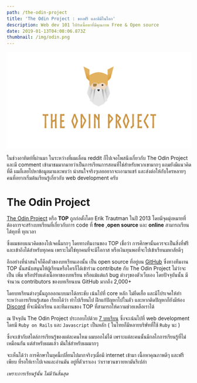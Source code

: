 ```yaml
---
path: /the-odin-project
title: 'The Odin Project​ : ของฟรี และดีมีในโลก'
description: Web dev 101 ไปกับเนื้อหาที่มีคุณภาพ Free & Open source
date: 2019-01-13T04:08:06.873Z
thumbnail: /img/odin.png
---
```

![The Odin project](/img/odin.png)

ในช่วงอาทิตย์ที่ผ่านมา ในระหว่างที่ผมเลื่อน reddit ก็ไปเจอโพสนึงเกี่ยวกับ The Odin Project และมี comment เข้ามาชมมากมายว่าเป็นการเรียนการสอนที่ใช่สำหรับพวกเขามากๆ แถมยังมีแนวคิดที่ดี ผมก็เลยไปหาข้อมูลมาและพบว่า น่าสนใจจริงๆเลยอยากจะเอามาแชร์ และส่งต่อให้กับใครหลายๆคนที่อยากเริ่มต้นเรียนรู้เกี่ยวกับ web development ครับ

# The Odin Project

[The Odin Project](https://www.theodinproject.com/dashboard) หรือ **TOP** ถูกก่อตั้งโดย Erik Trautman ในปี 2013 โดยมีจุดมุ่งหมายที่ต้องการจะสร้างบทเรียนที่เกี่ยวกับการ code ที่ **free** ,**open source** และ **online** สามารถเรียนได้ทุกที่ ทุกเวลา 

ซึ่งผมชอบแนวคิดของโปเจคนี้มากๆ โดยทางทีมงานของ TOP เชื่อว่า การศึกษานั้นควรจะเป็นสิ่งที่ฟรี และเข้าถึงได้สำหรับทุกคน เพราะไม่ใช่ทุกคนที่จะมีโอกาส หรือเงินทุนพอที่จะไปเข้าเรียนมหาลัยดีๆ 

อีกอย่างที่น่าสนใจก็คือตัวของบทเรียนเองนั้น เป็น open source ที่อยู่บน [GitHub](https://github.com/TheOdinProject/curriculum) ซึ่งทางทีมงาน TOP นั้นสนับสนุนให้ผู้เรียนหรือใครก็ได้เข้าร่วม contribute กับ The Odin Project ไม่ว่าจะเป็น เพิ่ม หรือปรับแต่งเนื้อหาของบทเรียน หรือแม้แต่แก้ bug ต่างๆของตัวเว็บเอง โดยปัจจุบันนั้น มีจำนวน contributors ของบทเรียนบน GitHub มากถึง 2,000+ 

โดยบทเรียนต่างๆนั้นถูกออกแบบมาได้กระชับ เน้นไปที่ core หลัก ไม่ยืดเยื้อ และมีโปรเจคให้ทำระหว่างการเรียนรู้เสมอ เรียกได้ว่า ทำไปเรียนไป ฝึกแก้ปัญหาไปในตัว และหากติดปัญหาก็ยังมีห้อง [Discord](https://discordapp.com/invite/hvqVr6d) ที่จะมีนักเรียน และทีมงานของ TOP ที่สามารถให้ความช่วยเหลือเราได้

ณ ปัจจุบัน The Odin Project ประกอบไปด้วย [7 บทเรียน](https://www.theodinproject.com/courses?ref=homenav) ซึ่งจะเน้นไปที่ web development โดยมี `Ruby on Rails` และ `Javascript` เป็นหลัก ( ในไทยก็มีหลายบริษัทที่ใช้ `Ruby` นะ )

ซึ่งจะเข้ากับสไตล์การเรียนรู้ของแต่ละคนไหม ผมบอกไม่ได้ เพราะแต่ละคนนั้นมีกลไกการเรียนรู้ที่ไม่เหมือนกัน แต่สำหรับผมแล้ว มันใช่สำหรับผมมากๆ

จะเห็นได้ว่า การศึกษาในยุคนี้เปลี่ยนไปมากจริงๆเมื่อมี internet เข้ามา เนื้อหาคุณภาพดีๆ และฟรีเพียบ ที่รอให้เราไปเจอและอ่านมัน อยู่ที่ตัวเราเอง ว่าเราขวนขวายหามันรึเปล่า

_เพราะการเรียนรู้นั้น ไม่มีวันสิ้นสุด_
